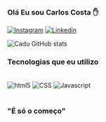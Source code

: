### Olá Eu sou Carlos Costa ✋

[![Instagram](https://img.shields.io/badge/Instagram-E4405F?style=for-the-badge&logo=instagram&logoColor=white)]((https://www.instagram.com/_costagt/))
[![Linkedin](https://img.shields.io/badge/LinkedIn-0077B5?style=for-the-badge&logo=linkedin&logoColor=white)](https://www.linkedin.com/in/carlos-da-costa-5a0147260/)

![Cadu GitHub stats](https://github-readme-stats.vercel.app/api?username=CarlosCosta18&show_icons=true&theme=radical)

### Tecnologias que eu utilizo

<div style="display: inline_block"> <br/>
    <img align="center" alt="html5" src="https://img.shields.io/badge/HTML5-E34F26?style=for-the-badge&logo=html5&logoColor=white">
     <img align="center" alt="CSS" src="https://img.shields.io/badge/CSS3-1572B6?style=for-the-badge&logo=css3&logoColor=white">
      <img align="center" alt="Javascript" src="https://img.shields.io/badge/JavaScript-F7DF1E?style=for-the-badge&logo=javascript&logoColor=black">
</div> <br>

### "É só o começo"


